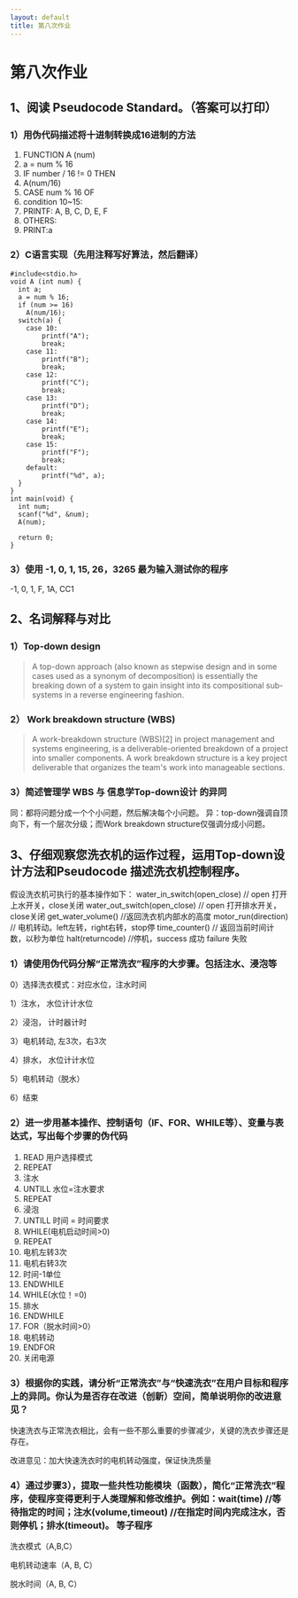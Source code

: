 ```yaml
---
layout: default
title: 第八次作业
---
```


# 第八次作业

## 1、阅读 Pseudocode Standard。（答案可以打印）
### 1）用伪代码描述将十进制转换成16进制的方法
1. FUNCTION A (num) 
2. a = num % 16
3. IF number / 16 != 0 THEN 
4. A(num/16)
5. CASE num % 16 OF 
6. condition 10~15:
7. PRINTF: A, B, C, D, E, F
8. OTHERS: 
9. PRINT:a

### 2）C语言实现（先用注释写好算法，然后翻译）
```
#include<stdio.h>
void A (int num) {
  int a;
  a = num % 16;
  if (num >= 16)
    A(num/16);
  switch(a) {
    case 10:
        printf("A");
        break;
    case 11:
        printf("B");
        break;
    case 12:
        printf("C");
        break;
    case 13:
        printf("D");
        break;
    case 14:
        printf("E");
        break;
    case 15:
        printf("F");
        break;
    default:
        printf("%d", a);
  } 
} 
int main(void) {
  int num;
  scanf("%d", &num);
  A(num);

  return 0;
}
```

### 3）使用 -1, 0, 1, 15, 26，3265 最为输入测试你的程序
-1, 0, 1, F, 1A, CC1

## 2、名词解释与对比
### 1）Top-down design
> A top-down approach (also known as stepwise design and in some cases used as a synonym of decomposition) is essentially the breaking down of a system to gain insight into its compositional sub-systems in a reverse engineering fashion.

### 2） Work breakdown structure (WBS)
> A work-breakdown structure (WBS)[2] in project management and systems engineering, is a deliverable-oriented breakdown of a project into smaller components. A work breakdown structure is a key project deliverable that organizes the team's work into manageable sections. 

### 3）简述管理学 WBS 与 信息学Top-down设计 的异同
同：都将问题分成一个个小问题，然后解决每个小问题。
异：top-down强调自顶向下，有一个层次分级；而Work breakdown structure仅强调分成小问题。

## 3、仔细观察您洗衣机的运作过程，运用Top-down设计方法和Pseudocode 描述洗衣机控制程序。
假设洗衣机可执行的基本操作如下：
water_in_switch(open_close) // open 打开上水开关，close关闭
water_out_switch(open_close) // open 打开排水开关，close关闭
get_water_volume() //返回洗衣机内部水的高度
motor_run(direction) // 电机转动。left左转，right右转，stop停
time_counter() // 返回当前时间计数，以秒为单位
halt(returncode) //停机，success 成功 failure 失败

### 1）请使用伪代码分解“正常洗衣”程序的大步骤。包括注水、浸泡等
0）选择洗衣模式：对应水位，注水时间 

1）注水， 水位计计水位 

2）浸泡， 计时器计时 

3）电机转动, 左3次，右3次 

4）排水， 水位计计水位 

5）电机转动（脱水） 

6）结束
### 2）进一步用基本操作、控制语句（IF、FOR、WHILE等）、变量与表达式，写出每个步骤的伪代码
1. READ 用户选择模式
2. REPEAT 
3. 注水
4. UNTILL 水位=注水要求
5. REPEAT 
6. 浸泡
7. UNTILL 时间 = 时间要求
8. WHILE(电机启动时间>0)
9. REPEAT 
10. 电机左转3次
11. 电机右转3次
12. 时间-1单位
13. ENDWHILE
14. WHILE(水位！=0)
15. 排水
16. ENDWHILE
17. FOR（脱水时间>0） 
18. 电机转动
19. ENDFOR
20. 关闭电源

### 3）根据你的实践，请分析“正常洗衣”与“快速洗衣”在用户目标和程序上的异同。你认为是否存在改进（创新）空间，简单说明你的改进意见？
快速洗衣与正常洗衣相比，会有一些不那么重要的步骤减少，关键的洗衣步骤还是存在。

改进意见：加大快速洗衣时的电机转动强度，保证快洗质量
### 4）通过步骤3），提取一些共性功能模块（函数），简化“正常洗衣”程序，使程序变得更利于人类理解和修改维护。例如：wait(time) //等待指定的时间；注水(volume,timeout) //在指定时间内完成注水，否则停机；排水(timeout)。 等子程序
洗衣模式（A,B,C） 

电机转动速率（A, B, C） 

脱水时间（A, B, C）
